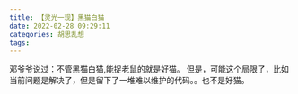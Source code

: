 ```yaml
---
title: 【灵光一现】黑猫白猫
date: 2022-02-28 09:29:11
categories: 胡思乱想
tags: 
---
```

邓爷爷说过：不管黑猫白猫,能捉老鼠的就是好猫。
但是，可能这个局限了，比如当前问题是解决了，但是留下了一堆难以维护的代码。。也不是好猫。
